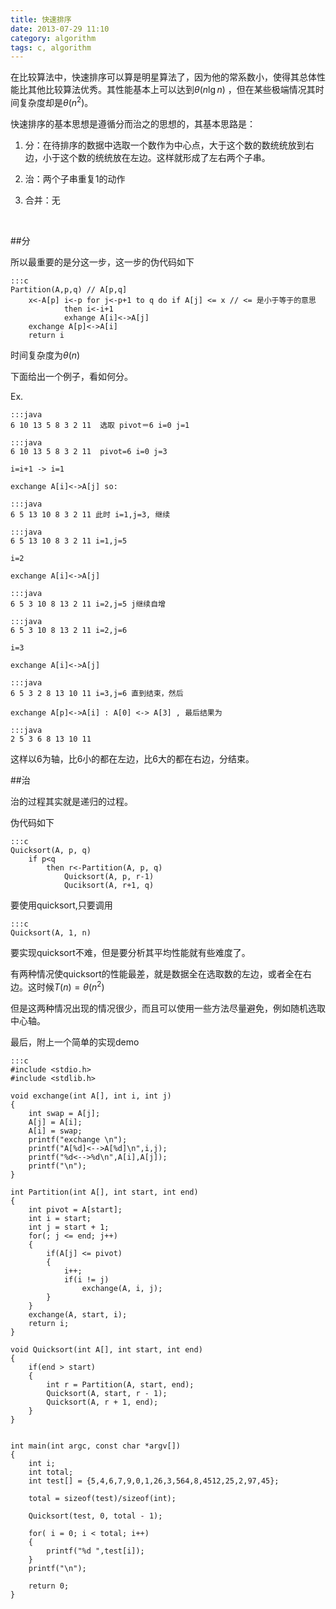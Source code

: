 ```yaml
---
title: 快速排序
date: 2013-07-29 11:10
category: algorithm
tags: c, algorithm
---
```


在比较算法中，快速排序可以算是明星算法了，因为他的常系数小，使得其总体性能比其他比较算法优秀。其性能基本上可以达到$\theta (n\lg n)$ ，但在某些极端情况其时间复杂度却是$\theta ({n}^{2})$。
<!-- excerpt -->

快速排序的基本思想是遵循分而治之的思想的，其基本思路是：

1. 分：在待排序的数据中选取一个数作为中心点，大于这个数的数统统放到右边，小于这个数的统统放在左边。这样就形成了左右两个子串。

2. 治：两个子串重复1的动作

3. 合并：无


<br/>

##分

所以最重要的是分这一步，这一步的伪代码如下

    :::c
    Partition(A,p,q) // A[p,q]
        x<-A[p] i<-p for j<-p+1 to q do if A[j] <= x // <= 是小于等于的意思
                then i<-i+1
                exhange A[i]<->A[j]
        exchange A[p]<->A[i]
        return i

时间复杂度为$\theta(n)$

下面给出一个例子，看如何分。

Ex.

    :::java
    6 10 13 5 8 3 2 11  选取 pivot＝6 i=0 j=1

    :::java
    6 10 13 5 8 3 2 11  pivot=6 i=0 j=3

    i=i+1 -> i=1

    exchange A[i]<->A[j] so:

    :::java
    6 5 13 10 8 3 2 11 此时 i=1,j=3, 继续

    :::java
    6 5 13 10 8 3 2 11 i=1,j=5

    i=2

    exchange A[i]<->A[j]

    :::java
    6 5 3 10 8 13 2 11 i=2,j=5 j继续自增

    :::java
    6 5 3 10 8 13 2 11 i=2,j=6 

    i=3

    exchange A[i]<->A[j]

    :::java
    6 5 3 2 8 13 10 11 i=3,j=6 直到结束，然后

    exchange A[p]<->A[i] : A[0] <-> A[3] , 最后结果为

    :::java
    2 5 3 6 8 13 10 11 

这样以6为轴，比6小的都在左边，比6大的都在右边，分结束。

##治

治的过程其实就是递归的过程。

伪代码如下

    :::c
    Quicksort(A, p, q)
        if p<q
            then r<-Partition(A, p, q)
                Quicksort(A, p, r-1)
                Quciksort(A, r+1, q)

要使用quicksort,只要调用

    :::c
    Quicksort(A, 1, n)

要实现quicksort不难，但是要分析其平均性能就有些难度了。

有两种情况使quicksort的性能最差，就是数据全在选取数的左边，或者全在右边。这时候$T(n)=\theta({n}^{2})$

但是这两种情况出现的情况很少，而且可以使用一些方法尽量避免，例如随机选取中心轴。

最后，附上一个简单的实现demo

    :::c
    #include <stdio.h>
    #include <stdlib.h>

    void exchange(int A[], int i, int j)
    {
        int swap = A[j];
        A[j] = A[i];
        A[i] = swap;
        printf("exchange \n");
        printf("A[%d]<-->A[%d]\n",i,j);
        printf("%d<-->%d\n",A[i],A[j]);
        printf("\n");
    }

    int Partition(int A[], int start, int end)
    {
        int pivot = A[start];
        int i = start;
        int j = start + 1;
        for(; j <= end; j++)
        {
            if(A[j] <= pivot)
            {
                i++;	
                if(i != j)
                    exchange(A, i, j);
            }	
        }
        exchange(A, start, i);
        return i;
    }

    void Quicksort(int A[], int start, int end)
    {
        if(end > start)
        {
            int r = Partition(A, start, end);
            Quicksort(A, start, r - 1);
            Quicksort(A, r + 1, end);
        }
    }


    int main(int argc, const char *argv[])
    {
        int i;
        int total;
        int test[] = {5,4,6,7,9,0,1,26,3,564,8,4512,25,2,97,45};
        
        total = sizeof(test)/sizeof(int);

        Quicksort(test, 0, total - 1);

        for( i = 0; i < total; i++)
        {
            printf("%d ",test[i]);
        }
        printf("\n");
        
        return 0;
    }
